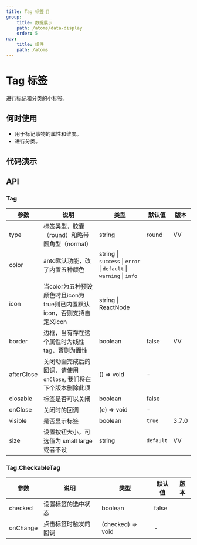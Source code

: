 ```yaml
---
title: Tag 标签 🐤
group:
    title: 数据展示
    path: /atoms/data-display
    order: 5
nav:
    title: 组件
    path: /atoms
---
```


# Tag 标签

进行标记和分类的小标签。

## 何时使用

- 用于标记事物的属性和维度。
- 进行分类。

## 代码演示

<div class='waterfall'>
    <code src="./demos/basic.jsx"></code>
    <code src="./demos/colorful.jsx"></code>
    <!-- <code src="./demos/colorful-inverse.jsx"></code> -->
    <code src="./demos/control.jsx"></code>
    <code src="./demos/customize.jsx"></code>
    <code src="./demos/checkable.jsx"></code>
    <code src="./demos/hot-tags.jsx"></code>
    <code src="./demos/controlled.jsx"></code>
    <code src="./demos/animation.jsx"></code>
    <code src="./demos/icon.jsx"></code>
    <code src="./demos/status.jsx"></code>
</div>

## API

### Tag

| 参数 | 说明 | 类型 | 默认值 | 版本 |
| --- | --- | --- | --- | --- |
| type | 标签类型，胶囊（round）和略带圆角型（normal） | string | round | VV |
| color | antd默认功能，改了内置五种颜色  | string \| `success` \| `error` \| `default` \| `warning` \| `info` |  |  |
| icon | 当color为五种预设颜色时且icon为true则已内置默认icon，否则支持自定义icon  | string \| ReactNode |  |  |
| border | 边框，当有存在这个属性时为线性tag，否则为面性  | boolean | false | VV |
| afterClose | 关闭动画完成后的回调，请使用 `onClose`, 我们将在下个版本删除此项 | () => void | - |  |
| closable | 标签是否可以关闭 | boolean | false |  |
| onClose | 关闭时的回调 | (e) => void | - |  |
| visible | 是否显示标签 | boolean | `true` | 3.7.0 |
| size | 设置按钮大小，可选值为 small large 或者不设  | string | `default` | VV |

### Tag.CheckableTag

| 参数     | 说明                 | 类型              | 默认值 | 版本 |
| -------- | -------------------- | ----------------- | ------ | ---- |
| checked  | 设置标签的选中状态   | boolean           | false  |      |
| onChange | 点击标签时触发的回调 | (checked) => void | -      |      |
